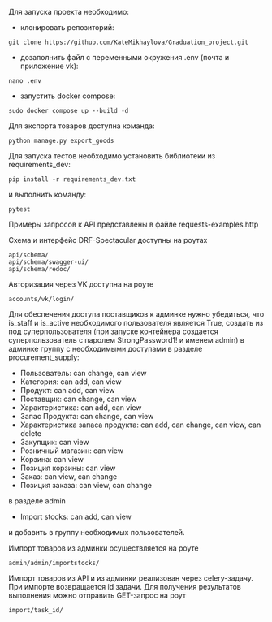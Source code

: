 Для запуска проекта необходимо:

- клонировать репозиторий:
```
git clone https://github.com/KateMikhaylova/Graduation_project.git
```
- дозаполнить файл с переменными окружения .env (почта и приложение vk):
```
nano .env
```

- запустить docker compose:
```
sudo docker compose up --build -d
```

Для экспорта товаров доступна команда:
```
python manage.py export_goods
```

Для запуска тестов необходимо установить библиотеки из requirements_dev: 
```
pip install -r requirements_dev.txt
```
и выполнить команду:
```
pytest
```
Примеры запросов к API представлены в файле requests-examples.http

Схема и интерфейс DRF-Spectacular доступны на роутах
```
api/schema/
api/schema/swagger-ui/
api/schema/redoc/
```

Авторизация через VK доступна на роуте
```
accounts/vk/login/
```

Для обеспечения доступа поставщиков к админке нужно убедиться, что is_staff и is_active необходимого пользователя является True, создать из под суперпользователя (при запуске контейнера создается суперпользователь с паролем StrongPassword1! и именем admin) в админке группу с необходимыми доступами 
в разделе procurement_supply:
- Пользователь: can change, can view
- Категория: can add, can view
- Продукт: can add, can view
- Поставщик: can change, can view
- Характеристика: can add, can view
- Запас Продукта: can change, can view
- Характеристика запаса продукта: can add, can change, can view, can delete
- Закупщик: can view
- Розничный магазин: can view
- Корзина: can view
- Позиция корзины: can view
- Заказ: can view, can change
- Позиция заказа: can view, can change

в разделе admin
- Import stocks: can add, can view

и добавить в группу необходимых пользователей.

Импорт товаров из админки осуществляется на роуте
```
admin/admin/importstocks/
```

Импорт товаров из API и из админки реализован через celery-задачу. При импорте возвращается id задачи. Для получения результатов выполнения можно отправить GET-запрос на роут 
```
import/task_id/
```